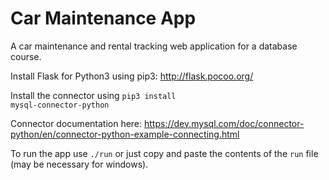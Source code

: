 # Car Maintenance App

A car maintenance and rental tracking web application for a database course.

Install Flask for Python3 using pip3: http://flask.pocoo.org/

Install the connector using <code>pip3 install mysql-connector-python</code>

Connector documentation here: https://dev.mysql.com/doc/connector-python/en/connector-python-example-connecting.html

To run the app use <code>./run</code> or just copy and paste the contents of the <code>run</code> file (may be necessary for windows).

